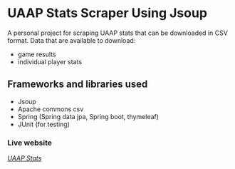 # UAAP Stats Scraper Using Jsoup
A personal project for scraping UAAP stats that can be downloaded in CSV format.
Data that are available to download: 
- game results
- individual player stats

## Frameworks and libraries used
- Jsoup
- Apache commons csv
- Spring (Spring data jpa, Spring boot, thymeleaf)
- JUnit (for testing)


### Live website
[_UAAP Stats_](http://uaap-stats.ap-southeast-2.elasticbeanstalk.com/uaap-games)

  
